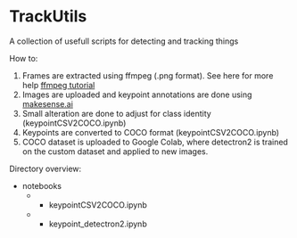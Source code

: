 # TrackUtils
A collection of usefull scripts for detecting and tracking things

How to:
1. Frames are extracted using ffmpeg (.png format). See here for more help [ffmpeg tutorial](https://amor.cms.hu-berlin.de/~francisf/assets/content/pdf/ffmpeg_tutorial_02042020.pdf)
2. Images are uploaded and keypoint annotations are done using [makesense.ai](https://www.makesense.ai/)
3. Small alteration are done to adjust for class identity (keypointCSV2COCO.ipynb)
4. Keypoints are converted to COCO format (keypointCSV2COCO.ipynb)
5. COCO dataset is uploaded to Google Colab, where detectron2 is trained on the custom dataset and applied to new images.

Directory overview:

- notebooks  
  - - keypointCSV2COCO.ipynb   
  - - keypoint_detectron2.ipynb  
